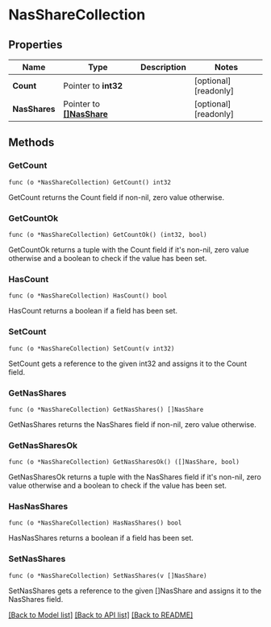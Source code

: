 # NasShareCollection

## Properties

Name | Type | Description | Notes
------------ | ------------- | ------------- | -------------
**Count** | Pointer to **int32** |  | [optional] [readonly] 
**NasShares** | Pointer to [**[]NasShare**](nas_share.md) |  | [optional] [readonly] 

## Methods

### GetCount

`func (o *NasShareCollection) GetCount() int32`

GetCount returns the Count field if non-nil, zero value otherwise.

### GetCountOk

`func (o *NasShareCollection) GetCountOk() (int32, bool)`

GetCountOk returns a tuple with the Count field if it's non-nil, zero value otherwise
and a boolean to check if the value has been set.

### HasCount

`func (o *NasShareCollection) HasCount() bool`

HasCount returns a boolean if a field has been set.

### SetCount

`func (o *NasShareCollection) SetCount(v int32)`

SetCount gets a reference to the given int32 and assigns it to the Count field.

### GetNasShares

`func (o *NasShareCollection) GetNasShares() []NasShare`

GetNasShares returns the NasShares field if non-nil, zero value otherwise.

### GetNasSharesOk

`func (o *NasShareCollection) GetNasSharesOk() ([]NasShare, bool)`

GetNasSharesOk returns a tuple with the NasShares field if it's non-nil, zero value otherwise
and a boolean to check if the value has been set.

### HasNasShares

`func (o *NasShareCollection) HasNasShares() bool`

HasNasShares returns a boolean if a field has been set.

### SetNasShares

`func (o *NasShareCollection) SetNasShares(v []NasShare)`

SetNasShares gets a reference to the given []NasShare and assigns it to the NasShares field.


[[Back to Model list]](../README.md#documentation-for-models) [[Back to API list]](../README.md#documentation-for-api-endpoints) [[Back to README]](../README.md)


